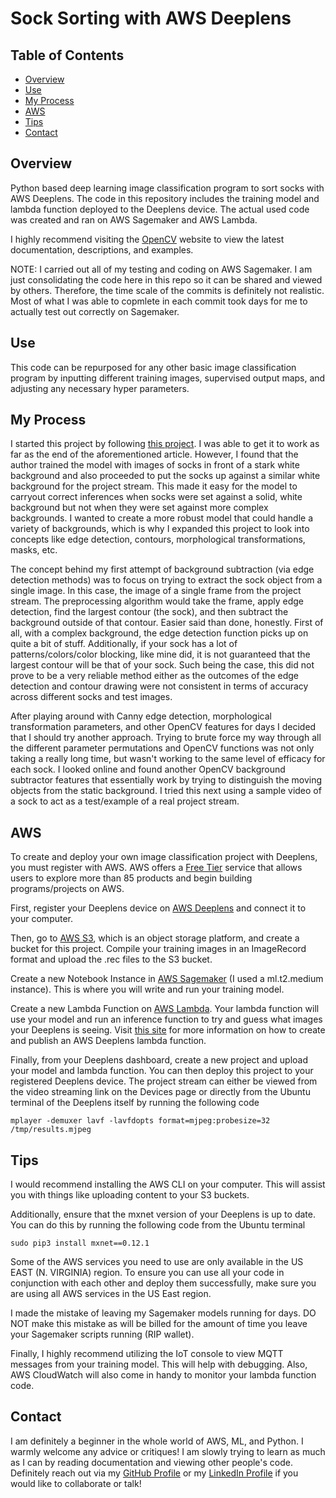 # Sock Sorting with AWS Deeplens

## Table of Contents
- [Overview](#Overview)
- [Use](#Use)
- [My Process](#My-Process)
- [AWS](#AWS)
- [Tips](#Tips)
- [Contact](#Contact)

## Overview

Python based deep learning image classification program to sort socks with AWS Deeplens. The code in this repository includes the training model and lambda function deployed to the Deeplens device. The actual used code was created and ran on AWS Sagemaker and AWS Lambda.

I highly recommend visiting the [OpenCV](https://opencv-python-tutroals.readthedocs.io/en/latest/index.html) website to view the latest documentation, descriptions, and examples.

NOTE: I carried out all of my testing and coding on AWS Sagemaker. I am just consolidating the code here in this repo so it can be shared and viewed by others. Therefore, the time scale of the commits is definitely not realistic. Most of what I was able to copmlete in each commit took days for me to actually test out correctly on Sagemaker.

## Use

This code can be repurposed for any other basic image classification program by inputting different training images, supervised output maps, and adjusting any necessary hyper parameters.

## My Process

I started this project by following [this project](https://simon-aubury.medium.com/sorting-my-socks-with-deep-learning-part-1-1b5651d35f3e). I was able to get it to work as far as the end of the aforementioned article. However, I found that the author trained the model with images of socks in front of a stark white background and also proceeded to put the socks up against a similar white background for the project stream. This made it easy for the model to carryout correct inferences when socks were set against a solid, white background but not when they were set against more complex backgrounds. I wanted to create a more robust model that could handle a variety of backgrounds, which is why I expanded this project to look into concepts like edge detection, contours, morphological transformations, masks, etc. 

The concept behind my first attempt of background subtraction (via edge detection methods) was to focus on trying to extract the sock object from a single image. In this case, the image of a single frame from the project stream. The preprocessing algorithm would take the frame, apply edge detection, find the largest contour (the sock), and then subtract the background outside of that contour. Easier said than done, honestly. First of all, with a complex background, the edge detection function picks up on quite a bit of stuff. Additionally, if your sock has a lot of patterns/colors/color blocking, like mine did, it is not guaranteed that the largest contour will be that of your sock. Such being the case, this did not prove to be a very reliable method either as the outcomes of the edge detection and contour drawing were not consistent in terms of accuracy across different socks and test images.

After playing around with Canny edge detection, morphological transformation parameters, and other OpenCV features for days I decided that I should try another approach. Trying to brute force my way through all the different parameter permutations and OpenCV functions was not only taking a really long time, but wasn't working to the same level of efficacy for each sock. I looked online and found another OpenCV background subtractor features that essentially work by trying to distinguish the moving objects from the static background. I tried this next using a sample video of a sock to act as a test/example of a real project stream. 

## AWS

To create and deploy your own image classification project with Deeplens, you must register with AWS. AWS offers a [Free Tier](https://aws.amazon.com/free/) service that allows users to explore more than 85 products and begin building programs/projects on AWS.

First, register your Deeplens device on [AWS Deeplens](https://aws.amazon.com/deeplens/) and connect it to your computer.

Then, go to [AWS S3](https://aws.amazon.com/s3/), which is an object storage platform, and create a bucket for this project. Compile your training images in an ImageRecord format and upload the .rec files to the S3 bucket.

Create a new Notebook Instance in [AWS Sagemaker](https://aws.amazon.com/sagemaker/) (I used a ml.t2.medium instance). This is where you will write and run your training model.

Create a new Lambda Function on [AWS Lambda](https://aws.amazon.com/lambda/). Your lambda function will use your model and run an inference function to try and guess what images your Deeplens is seeing. Visit [this site](https://docs.aws.amazon.com/deeplens/latest/dg/deeplens-inference-lambda-create.html) for more information on how to create and publish an AWS Deeplens lambda function.

Finally, from your Deeplens dashboard, create a new project and upload your model and lambda function. You can then deploy this project to your registered Deeplens device. The project stream can either be viewed from the video streaming link on the Devices page or directly from the Ubuntu terminal of the Deeplens itself by running the following code

    mplayer -demuxer lavf -lavfdopts format=mjpeg:probesize=32 /tmp/results.mjpeg

## Tips

I would recommend installing the AWS CLI on your computer. This will assist you with things like uploading content to your S3 buckets.

Additionally, ensure that the mxnet version of your Deeplens is up to date. You can do this by running the following code from the Ubuntu terminal

    sudo pip3 install mxnet==0.12.1

Some of the AWS services you need to use are only available in the US EAST (N. VIRGINIA) region. To ensure you can use all your code in conjunction with each other and deploy them successfully, make sure you are using all AWS services in the US East region.

I made the mistake of leaving my Sagemaker models running for days. DO NOT make this mistake as will be billed for the amount of time you leave your Sagemaker scripts running (RIP wallet). 

Finally, I highly recommend utilizing the IoT console to view MQTT messages from your training model. This will help with debugging. Also, AWS CloudWatch will also come in handy to monitor your lambda function code.

## Contact

I am definitely a beginner in the whole world of AWS, ML, and Python. I warmly welcome any advice or critiques! I am slowly trying to learn as much as I can by reading documentation and viewing other people's code. Definitely reach out via my [GitHub Profile](https://github.com/sophia2798) or my [LinkedIn Profile](https://linkedin.com/in/sophia2798) if you would like to collaborate or talk! 